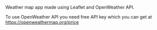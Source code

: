 Weather map app made using Leaflet and OpenWeather API.

To use OpenWeather API you need free API key which you can get at https://openweathermap.org/price